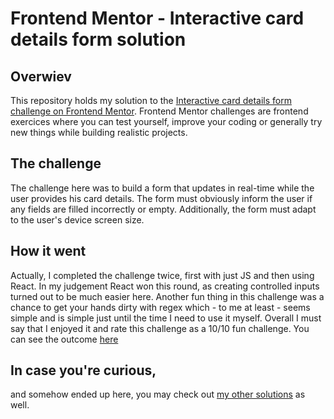 # Frontend Mentor - Interactive card details form solution

## Overwiev

This repository holds my solution to the [Interactive card details form challenge on Frontend Mentor](https://www.frontendmentor.io/challenges/interactive-card-details-form-XpS8cKZDWw). Frontend Mentor challenges are frontend exercices where you can test yourself, improve your coding or generally try new things while building realistic projects.

## The challenge

The challenge here was to build a form that updates in real-time while the user provides his card details. The form must obviously inform the user if any fields are filled incorrectly or empty.
Additionally, the form must adapt to the user's device screen size.

## How it went

Actually, I completed the challenge twice, first with just JS and then using React. In my judgement React won this round, as creating controlled inputs turned out to be much easier here. Another fun thing in this challenge was a chance to get your hands dirty with regex which - to me at least - seems simple and is simple just until the time I need to use it myself. Overall I must say that I enjoyed it and rate this challenge as a 10/10 fun challenge.
You can see the outcome [here](https://frontendmentor-interactive-card-details-form-react.vercel.app/)

## In case you're curious,

and somehow ended up here, you may check out [my other solutions](https://www.frontendmentor.io/profile/AdamMintaj/) as well.
